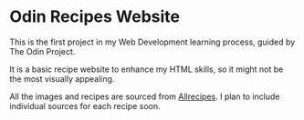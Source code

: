 # Odin Recipes Website
This is the first project in my Web Development learning process, guided by The Odin Project.

It is a basic recipe website to enhance my HTML skills, so it might not be the most visually appealing.

All the images and recipes are sourced from [Allrecipes](https://www.allrecipes.com). I plan to include individual sources for each recipe soon.